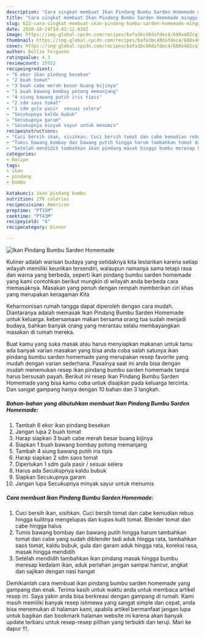 ```yaml
---
description: "Cara singkat membuat Ikan Pindang Bumbu Sarden Homemade minggu ini"
title: "Cara singkat membuat Ikan Pindang Bumbu Sarden Homemade minggu ini"
slug: 622-cara-singkat-membuat-ikan-pindang-bumbu-sarden-homemade-minggu-ini
date: 2020-10-24T14:41:12.039Z
image: https://img-global.cpcdn.com/recipes/bafa3bc48dafdec4/680x482cq70/ikan-pindang-bumbu-sarden-homemade-foto-resep-utama.jpg
thumbnail: https://img-global.cpcdn.com/recipes/bafa3bc48dafdec4/680x482cq70/ikan-pindang-bumbu-sarden-homemade-foto-resep-utama.jpg
cover: https://img-global.cpcdn.com/recipes/bafa3bc48dafdec4/680x482cq70/ikan-pindang-bumbu-sarden-homemade-foto-resep-utama.jpg
author: Dollie Ferguson
ratingvalue: 4.3
reviewcount: 15932
recipeingredient:
- "6 ekor ikan pindang besekan"
- "2 buah tomat"
- "3 buah cabe merah besar buang bijinya"
- "1 buah bawang bombay potong memanjang"
- "4 siung bawang putih iris tipis"
- "2 sdm saos tomat"
- "1 sdm gula pasir  sesuai selera"
- "Secukupnya kaldu bubuk"
- "Secukupnya garam"
- "Secukupnya minyak sayur untuk menumis"
recipeinstructions:
- "Cuci bersih ikan, sisihkan. Cuci bersih tomat dan cabe kemudian rebus hingga kulitnya mengelupas dan kupas kulit tomat. Blender tomat dan cabe hingga halus"
- "Tumis bawang bombay dan bawang putih hingga harum tambahkan tomat dan cabe yang sudah diblender tadi aduk hingga rata, tambahkan saos tomat, kaldu bubuk, gula dan garam aduk hingga rata, koreksi rasa, masak hingga mendidih"
- "Setelah mendidih tambahkan ikan pindang masak hingga bumbu meresap kedalam ikan, aduk perlahan jangan sampai hancur, angkat dan sajikan dengan nasi hangat"
categories:
- Recipe
tags:
- ikan
- pindang
- bumbu

katakunci: ikan pindang bumbu 
nutrition: 278 calories
recipecuisine: American
preptime: "PT15M"
cooktime: "PT43M"
recipeyield: "4"
recipecategory: Dinner

---
```



![Ikan Pindang Bumbu Sarden Homemade](https://img-global.cpcdn.com/recipes/bafa3bc48dafdec4/680x482cq70/ikan-pindang-bumbu-sarden-homemade-foto-resep-utama.jpg)

Kuliner adalah warisan budaya yang setidaknya kita lestarikan karena setiap wilayah memiliki keunikan tersendiri, walaupun namanya sama tetapi rasa dan warna yang berbeda, seperti ikan pindang bumbu sarden homemade yang kami contohkan berikut mungkin di wilayah anda berbeda cara memasaknya. Masakan yang penuh dengan rempah memberikan ciri khas yang merupakan keragaman Kita



Keharmonisan rumah tangga dapat diperoleh dengan cara mudah. Diantaranya adalah memasak Ikan Pindang Bumbu Sarden Homemade untuk keluarga. kebersamaan makan bersama orang tua sudah menjadi budaya, bahkan banyak orang yang merantau selalu membayangkan masakan di rumah mereka.

Buat kamu yang suka masak atau harus menyiapkan makanan untuk tamu ada banyak varian masakan yang bisa anda coba salah satunya ikan pindang bumbu sarden homemade yang merupakan resep favorite yang mudah dengan varian sederhana. Pasalnya saat ini anda bisa dengan mudah menemukan resep ikan pindang bumbu sarden homemade tanpa harus bersusah payah.
Berikut ini resep Ikan Pindang Bumbu Sarden Homemade yang bisa kamu coba untuk disajikan pada keluarga tercinta. Dan sangat gampang hanya dengan 10 bahan dan 3 langkah.


<!--inarticleads1-->

##### Bahan-bahan yang dibutuhkan membuat Ikan Pindang Bumbu Sarden Homemade:

1. Tambah 6 ekor ikan pindang besekan
1. Jangan lupa 2 buah tomat
1. Harap siapkan 3 buah cabe merah besar buang bijinya
1. Siapkan 1 buah bawang bombay potong memanjang
1. Tambah 4 siung bawang putih iris tipis
1. Harap siapkan 2 sdm saos tomat
1. Diperlukan 1 sdm gula pasir / sesuai selera
1. Harus ada Secukupnya kaldu bubuk
1. Siapkan Secukupnya garam
1. Jangan lupa Secukupnya minyak sayur untuk menumis




<!--inarticleads2-->

##### Cara membuat  Ikan Pindang Bumbu Sarden Homemade:

1. Cuci bersih ikan, sisihkan. Cuci bersih tomat dan cabe kemudian rebus hingga kulitnya mengelupas dan kupas kulit tomat. Blender tomat dan cabe hingga halus
1. Tumis bawang bombay dan bawang putih hingga harum tambahkan tomat dan cabe yang sudah diblender tadi aduk hingga rata, tambahkan saos tomat, kaldu bubuk, gula dan garam aduk hingga rata, koreksi rasa, masak hingga mendidih
1. Setelah mendidih tambahkan ikan pindang masak hingga bumbu meresap kedalam ikan, aduk perlahan jangan sampai hancur, angkat dan sajikan dengan nasi hangat




Demikianlah cara membuat ikan pindang bumbu sarden homemade yang gampang dan enak. Terima kasih untuk waktu anda untuk membaca artikel resep ini. Saya yakin anda bisa berkreasi dengan gampang di rumah. Kami masih memiliki banyak resep istimewa yang sangat simple dan cepat, anda bisa menemukan di halaman kami, apabila artikel bermanfaat jangan lupa untuk bagikan dan bookmark halaman website ini karena akan banyak update terbaru untuk resep-resep pilihan yang terbukti dan teruji. Mari ke dapur !!!. 
